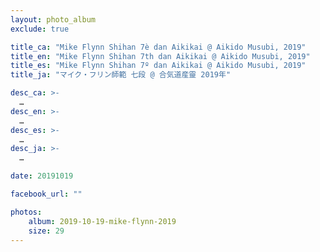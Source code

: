 ```yaml
---
layout: photo_album
exclude: true

title_ca: "Mike Flynn Shihan 7è dan Aikikai @ Aikido Musubi, 2019"
title_en: "Mike Flynn Shihan 7th dan Aikikai @ Aikido Musubi, 2019"
title_es: "Mike Flynn Shihan 7º dan Aikikai @ Aikido Musubi, 2019"
title_ja: "マイク・フリン師範 七段 @ 合気道産靈 2019年"

desc_ca: >-
  …
desc_en: >-
  …
desc_es: >-
  …
desc_ja: >-
  …

date: 20191019

facebook_url: ""

photos:
    album: 2019-10-19-mike-flynn-2019
    size: 29
---
```


